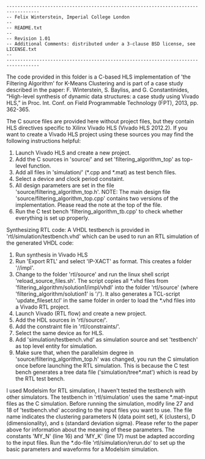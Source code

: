     ----------------------------------------------------------------------------------
    -- Felix Winterstein, Imperial College London
    -- 
    -- README.txt
    -- 
    -- Revision 1.01
    -- Additional Comments: distributed under a 3-clause BSD license, see LICENSE.txt
    -- 
    ----------------------------------------------------------------------------------

The code provided in this folder is a C-based HLS implementation of 'the Filtering Algorithm' for K-Means Clustering and is part of a case study described in the paper:
F. Winterstein, S. Bayliss, and G. Constantinides, “High-level synthesis of dynamic data structures: a case study using Vivado HLS,”
in Proc. Int. Conf. on Field Programmable Technology (FPT), 2013, pp. 362-365.

The C source files are provided here without project files, but they contain HLS directives specific to Xilinx Vivado HLS (Vivado HLS 2012.2).
If you want to create a Vivado HLS project using these sources you may find the following instructions helpful:

1) Launch Vivado HLS and create a new project.
2) Add the C sources in 'source/' and set 'filtering_algorithm_top' as top-level function.
3) Add all files in 'simulation/' (*.cpp and *.mat) as test bench files.
4) Select a device and clock period constaint.
5) All design parameters are set in the file 'source/filtering_algorithm_top.h'.
   NOTE: The main design file 'source/filtering_algorithm_top.cpp' contains two versions of the implementation. Please read the note at the top of the file.
6) Run the C test bench 'filtering_algorithm_tb.cpp' to check whether everything is set up properly.

Synthesizing RTL code:
A VHDL testbench is provided in 'rtl/simulation/testbench.vhd' which can be used to run an RTL simulation of the generated VHDL code:
1) Run synthesis in Vivado HLS
2) Run 'Export RTL' and select 'IP-XACT' as format. This creates a folder '<HLS project name>/<solution name>/impl'.
3) Change to the folder 'rtl/source' and run the linux shell script 'reload_source_files.sh'.
   The script copies all *.vhd files from 'filtering_algorithm/solution1/impl/vhdl' into the folder 'rtl/source' (where 'filtering_algorithm/solution1' is '<HLS project name>/<solution name>').
   It also generates a TCL-script 'update_fileset.tcl' in the same folder in order to load the *.vhd files into a Vivado RTL project.
4) Launch Vivado (RTL flow) and create a new project.
5) Add the HDL sources in 'rtl/source/'.
6) Add the constraint file in 'rtl/constraints/'.
7) Select the same device as for HLS.
8) Add 'simulation/testbench.vhd' as simulation source and set 'testbench' as top level entity for simulation.
9) Make sure that, when the parallelsim degree in 'source/filtering_algorithm_top.h' was changed, you run the C simulation once before launching the RTL simulation.
   This is because the C test bench generates a tree data file ('simulation/tree*.mat') which is read by the RTL test bench.

I used Modelsim for RTL simulation, I haven't tested the testbench with other simulators.
The testbench in 'rtl/simulation' uses the same *.mat-input files as the C simulation.
Before running the simulation, modify line 27 and 18 of 'testbench.vhd' according to the input files you want to use.
The file name indicates the clustering parameters N (data point set), K (clusters), D (dimensionality), and s (standard deviation sigma). 
Please refer to the paper above for information about the meaning of these parameters. The constants 'MY_N' (line 16) and 'MY_K' (line 17) must be adapted according to the input files.
Run the *.do-file 'rtl/simulation/rerun.do' to set up the basic parameters and waveforms for a Modelsim simulation.

